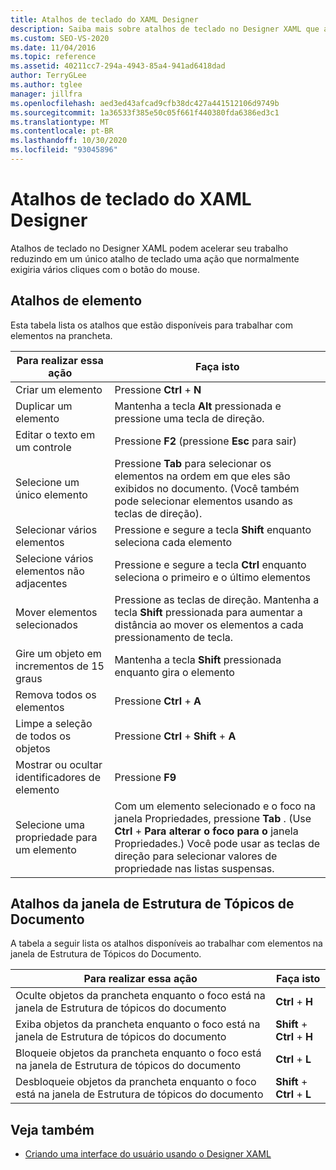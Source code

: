 ```yaml
---
title: Atalhos de teclado do XAML Designer
description: Saiba mais sobre atalhos de teclado no Designer XAML que acessam comandos para trabalhar com elementos na prancheta e na janela de estrutura de tópicos do documento.
ms.custom: SEO-VS-2020
ms.date: 11/04/2016
ms.topic: reference
ms.assetid: 40211cc7-294a-4943-85a4-941ad6418dad
author: TerryGLee
ms.author: tglee
manager: jillfra
ms.openlocfilehash: aed3ed43afcad9cfb38dc427a441512106d9749b
ms.sourcegitcommit: 1a36533f385e50c05f661f440380fda6386ed3c1
ms.translationtype: MT
ms.contentlocale: pt-BR
ms.lasthandoff: 10/30/2020
ms.locfileid: "93045896"
---
```

# <a name="keyboard-shortcuts-for-xaml-designer"></a>Atalhos de teclado do XAML Designer

Atalhos de teclado no Designer XAML podem acelerar seu trabalho reduzindo em um único atalho de teclado uma ação que normalmente exigiria vários cliques com o botão do mouse.

## <a name="element-shortcuts"></a>Atalhos de elemento

Esta tabela lista os atalhos que estão disponíveis para trabalhar com elementos na prancheta.

|**Para realizar essa ação**|**Faça isto**|
| - |-----------------|
|Criar um elemento|Pressione **Ctrl** + **N**|
|Duplicar um elemento|Mantenha a tecla **Alt** pressionada e pressione uma tecla de direção.|
|Editar o texto em um controle|Pressione **F2** (pressione **Esc** para sair)|
|Selecione um único elemento|Pressione **Tab** para selecionar os elementos na ordem em que eles são exibidos no documento. (Você também pode selecionar elementos usando as teclas de direção).|
|Selecionar vários elementos|Pressione e segure a tecla **Shift** enquanto seleciona cada elemento|
|Selecione vários elementos não adjacentes|Pressione e segure a tecla **Ctrl** enquanto seleciona o primeiro e o último elementos|
|Mover elementos selecionados|Pressione as teclas de direção. Mantenha a tecla **Shift** pressionada para aumentar a distância ao mover os elementos a cada pressionamento de tecla.|
|Gire um objeto em incrementos de 15 graus|Mantenha a tecla **Shift** pressionada enquanto gira o elemento|
|Remova todos os elementos|Pressione **Ctrl** + **A**|
|Limpe a seleção de todos os objetos|Pressione **Ctrl** + **Shift** + **A**|
|Mostrar ou ocultar identificadores de elemento|Pressione **F9**|
|Selecione uma propriedade para um elemento|Com um elemento selecionado e o foco na janela Propriedades, pressione **Tab** . (Use **Ctrl** + **Para alterar o foco para o** janela Propriedades.) Você pode usar as teclas de direção para selecionar valores de propriedade nas listas suspensas.|

## <a name="document-outline-window-shortcuts"></a>Atalhos da janela de Estrutura de Tópicos de Documento

A tabela a seguir lista os atalhos disponíveis ao trabalhar com elementos na janela de Estrutura de Tópicos do Documento.

|**Para realizar essa ação**|**Faça isto**|
| - |-----------------|
|Oculte objetos da prancheta enquanto o foco está na janela de Estrutura de tópicos do documento|**Ctrl** + **H**|
|Exiba objetos da prancheta enquanto o foco está na janela de Estrutura de tópicos do documento|**Shift** + **Ctrl** + **H**|
|Bloqueie objetos da prancheta enquanto o foco está na janela de Estrutura de tópicos do documento|**Ctrl** + **L**|
|Desbloqueie objetos da prancheta enquanto o foco está na janela de Estrutura de tópicos do documento|**Shift** + **Ctrl** + **L**|

## <a name="see-also"></a>Veja também

- [Criando uma interface do usuário usando o Designer XAML](../xaml-tools/creating-a-ui-by-using-xaml-designer-in-visual-studio.md)
